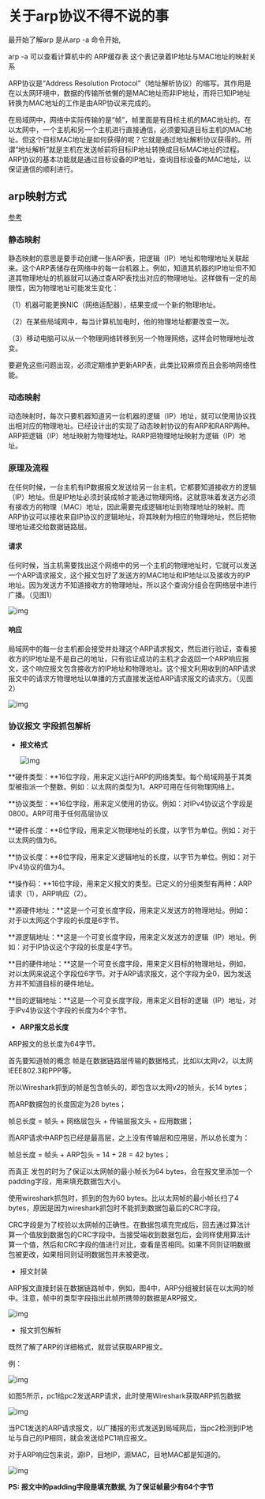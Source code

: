 # 关于arp协议不得不说的事

最开始了解arp 是从arp -a 命令开始, 

arp -a 可以查看计算机中的 ARP缓存表 这个表记录着IP地址与MAC地址的映射关系

ARP协议是“Address Resolution Protocol”（地址解析协议）的缩写。其作用是在以太网环境中，数据的传输所依懒的是MAC地址而非IP地址，而将已知IP地址转换为MAC地址的工作是由ARP协议来完成的。

在局域网中，网络中实际传输的是“帧”，帧里面是有目标主机的MAC地址的。在以太网中，一个主机和另一个主机进行直接通信，必须要知道目标主机的MAC地址。但这个目标MAC地址是如何获得的呢？它就是通过地址解析协议获得的。所谓“地址解析”就是主机在发送帧前将目标IP地址转换成目标MAC地址的过程。ARP协议的基本功能就是通过目标设备的IP地址，查询目标设备的MAC地址，以保证通信的顺利进行。

## arp映射方式

[参考 ](https://www.cnblogs.com/lanwp1/articles/14418165.html)

### 静态映射

静态映射的意思是要手动创建一张ARP表，把逻辑（IP）地址和物理地址关联起来。这个ARP表储存在网络中的每一台机器上。例如，知道其机器的IP地址但不知道其物理地址的机器就可以通过查ARP表找出对应的物理地址。这样做有一定的局限性，因为物理地址可能发生变化：

（1）机器可能更换NIC（网络适配器），结果变成一个新的物理地址。

（2）在某些局域网中，每当计算机加电时，他的物理地址都要改变一次。

（3）移动电脑可以从一个物理网络转移到另一个物理网络，这样会时物理地址改变。

要避免这些问题出现，必须定期维护更新ARP表，此类比较麻烦而且会影响网络性能。

### 动态映射

动态映射时，每次只要机器知道另一台机器的逻辑（IP）地址，就可以使用协议找出相对应的物理地址。已经设计出的实现了动态映射协议的有ARP和RARP两种。ARP把逻辑（IP）地址映射为物理地址。RARP把物理地址映射为逻辑（IP）地址。

### 原理及流程

在任何时候，一台主机有IP数据报文发送给另一台主机，它都要知道接收方的逻辑（IP）地址。但是IP地址必须封装成帧才能通过物理网络。这就意味着发送方必须有接收方的物理（MAC）地址，因此需要完成逻辑地址到物理地址的映射。而ARP协议可以接收来自IP协议的逻辑地址，将其映射为相应的物理地址，然后把物理地址递交给数据链路层。

#### 请求

任何时候，当主机需要找出这个网络中的另一个主机的物理地址时，它就可以发送一个ARP请求报文，这个报文包好了发送方的MAC地址和IP地址以及接收方的IP地址。因为发送方不知道接收方的物理地址，所以这个查询分组会在网络层中进行广播。（见图1）

 ![img](../../images/ARP%E5%8D%8F%E8%AE%AE/70.png)

#### 响应

局域网中的每一台主机都会接受并处理这个ARP请求报文，然后进行验证，查看接收方的IP地址是不是自己的地址，只有验证成功的主机才会返回一个ARP响应报文，这个响应报文包含接收方的IP地址和物理地址。这个报文利用收到的ARP请求报文中的请求方物理地址以单播的方式直接发送给ARP请求报文的请求方。（见图2）

 ![img](../../images/ARP%E5%8D%8F%E8%AE%AE/70.png)

### 协议报文 字段抓包解析

- **报文格式**
  
    ![img](../../images/ARP%E5%8D%8F%E8%AE%AE/70.png)

**硬件类型：**16位字段，用来定义运行ARP的网络类型。每个局域网基于其类型被指派一个整数。例如：以太网的类型为1。ARP可用在任何物理网络上。

**协议类型：**16位字段，用来定义使用的协议。例如：对IPv4协议这个字段是0800。ARP可用于任何高层协议

**硬件长度：**8位字段，用来定义物理地址的长度，以字节为单位。例如：对于以太网的值为6。

**协议长度：**8位字段，用来定义逻辑地址的长度，以字节为单位。例如：对于IPv4协议的值为4。

**操作码：**16位字段，用来定义报文的类型。已定义的分组类型有两种：ARP请求（1），ARP响应（2）。

**源硬件地址：**这是一个可变长度字段，用来定义发送方的物理地址。例如：对于以太网这个字段的长度是6字节。

**源逻辑地址：**这是一个可变长度字段，用来定义发送方的逻辑（IP）地址。例如：对于IP协议这个字段的长度是4字节。

**目的硬件地址：**这是一个可变长度字段，用来定义目标的物理地址，例如，对以太网来说这个字段位6字节。对于ARP请求报文，这个字段为全0，因为发送方并不知道目标的硬件地址。

**目的逻辑地址：**这是一个可变长度字段，用来定义目标的逻辑（IP）地址，对于IPv4协议这个字段的长度为4个字节。

- **ARP报文总长度**

ARP报文的总长度为64字节。

首先要知道帧的概念 帧是在数据链路层传输的数据格式，比如以太网v2，以太网IEEE802.3和PPP等。

所以Wireshark抓到的帧是包含帧头的，即包含以太网v2的帧头，长14 bytes；

而ARP数据包的长度固定为28 bytes；

帧总长度 = 帧头 + 网络层包头 + 传输层报文头 + 应用数据；

而ARP请求中ARP包已经是最高层，之上没有传输层和应用层，所以总长度为：

帧总长度 = 帧头 + ARP包头 = 14 + 28 = 42 bytes；

而真正 发包的时为了保证以太网帧的最小帧长为64 bytes，会在报文里添加一个padding字段，用来填充数据包大小。

使用wireshark抓包时，抓到的包为60 bytes。比以太网帧的最小帧长扫了4 bytes，原因是因为wireshark抓包时不能抓到数据包最后的CRC字段。

CRC字段是为了校验以太网帧的正确性。在数据包填充完成后，回去通过算法计算一个值放到数据包的CRC字段中。当接受端收到数据包后，会同样使用算法计算一个值，然后和CRC字段的值进行对比，查看是否相同。如果不同则证明数据包被更改，如果相同则证明数据包并未被更改。

- 报文封装 

ARP报文直接封装在数据链路帧中，例如，图4中，ARP分组被封装在以太网的帧中。注意，帧中的类型字段指出此帧所携带的数据是ARP报文。

 ![img](../../images/ARP%E5%8D%8F%E8%AE%AE/70.png)

- 报文抓包解析

既然了解了ARP的详细格式，就尝试获取ARP报文。

例：

 ![img](../../images/ARP%E5%8D%8F%E8%AE%AE/70.png)

如图5所示，pc1给pc2发送ARP请求，此时使用Wireshark获取ARP抓包数据

 ![img](../../images/ARP%E5%8D%8F%E8%AE%AE/70-16343729223447)

当PC1发送的ARP请求报文，以广播报的形式发送到局域网后，当pc2检测到IP地址与自己的IP相同，就会发送给PC1响应报文。

对于ARP响应包来说，源IP，目地IP，源MAC，目地MAC都是知道的。

 ![img](../../images/ARP%E5%8D%8F%E8%AE%AE/70.png)

**PS: 报文中的padding字段是填充数据, 为了保证帧最少有64个字节**
